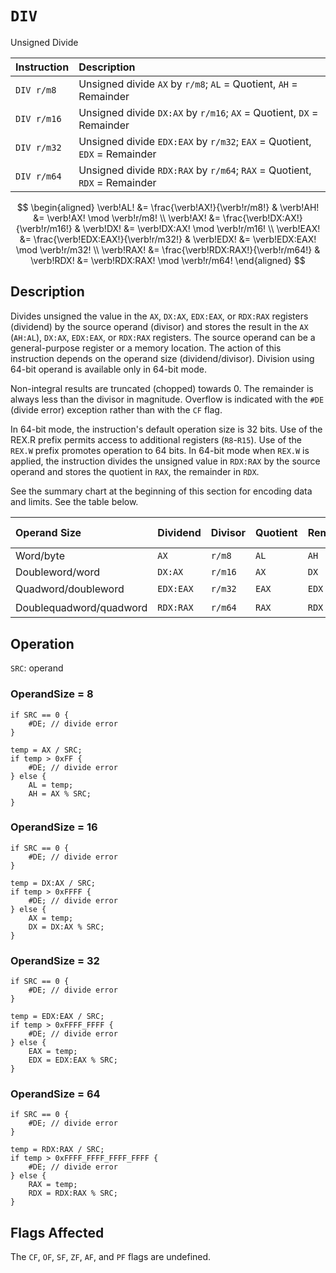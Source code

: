 # `DIV`
Unsigned Divide

| Instruction | Description                                                               |
| :---------- | :------------------------------------------------------------------------ |
| `DIV r/m8`  | Unsigned divide `AX` by `r/m8`; `AL` = Quotient, `AH` = Remainder         |
| `DIV r/m16` | Unsigned divide `DX:AX` by `r/m16`; `AX` = Quotient, `DX` = Remainder     |
| `DIV r/m32` | Unsigned divide `EDX:EAX` by `r/m32`; `EAX` = Quotient, `EDX` = Remainder |
| `DIV r/m64` | Unsigned divide `RDX:RAX` by `r/m64`; `RAX` = Quotient, `RDX` = Remainder |

$$
\begin{aligned}
\verb!AL! &= \frac{\verb!AX!}{\verb!r/m8!} & \verb!AH! &= \verb!AX! \mod \verb!r/m8! \\
\verb!AX! &= \frac{\verb!DX:AX!}{\verb!r/m16!} & \verb!DX! &= \verb!DX:AX! \mod \verb!r/m16! \\
\verb!EAX! &= \frac{\verb!EDX:EAX!}{\verb!r/m32!} & \verb!EDX! &= \verb!EDX:EAX! \mod \verb!r/m32! \\
\verb!RAX! &= \frac{\verb!RDX:RAX!}{\verb!r/m64!} & \verb!RDX! &= \verb!RDX:RAX! \mod \verb!r/m64!
\end{aligned}
$$

## Description
Divides unsigned the value in the `AX`, `DX:AX`, `EDX:EAX`, or `RDX:RAX` registers (dividend) by the source operand (divisor) and stores the result in the `AX` (`AH:AL`), `DX:AX`, `EDX:EAX`, or `RDX:RAX` registers. The source operand can be a general-purpose register or a memory location. The action of this instruction depends on the operand size (dividend/divisor). Division using 64-bit operand is available only in 64-bit mode.

Non-integral results are truncated (chopped) towards 0. The remainder is always less than the divisor in magnitude. Overflow is indicated with the `#DE` (divide error) exception rather than with the `CF` flag.

In 64-bit mode, the instruction's default operation size is 32 bits. Use of the REX.R prefix permits access to additional registers (`R8`-`R15`). Use of the `REX.W` prefix promotes operation to 64 bits. In 64-bit mode when `REX.W` is applied, the instruction divides the unsigned value in `RDX:RAX` by the source operand and stores the quotient in `RAX`, the remainder in `RDX`.

See the summary chart at the beginning of this section for encoding data and limits. See the table below.

| Operand Size            | Dividend  | Divisor | Quotient | Remainder | Maximum Quotient   |
| :---------------------- | :-------- | :------ | :------- | :-------- | :----------------- |
| Word/byte               | `AX`      | `r/m8`  | `AL`     | `AH`      | 255                |
| Doubleword/word         | `DX:AX`   | `r/m16` | `AX`     | `DX`      | 65,535             |
| Quadword/doubleword     | `EDX:EAX` | `r/m32` | `EAX`    | `EDX`     | 2<sup>32</sup> - 1 |
| Doublequadword/quadword | `RDX:RAX` | `r/m64` | `RAX`    | `RDX`     | 2<sup>64</sup> - 1 |

## Operation
`SRC`: operand

### OperandSize = 8
```rust,ignore
if SRC == 0 {
    #DE; // divide error
}

temp = AX / SRC;
if temp > 0xFF {
    #DE; // divide error
} else {
    AL = temp;
    AH = AX % SRC;
}
```

### OperandSize = 16
```rust,ignore
if SRC == 0 {
    #DE; // divide error
}

temp = DX:AX / SRC;
if temp > 0xFFFF {
    #DE; // divide error
} else {
    AX = temp;
    DX = DX:AX % SRC;
}
```

### OperandSize = 32
```rust,ignore
if SRC == 0 {
    #DE; // divide error
}

temp = EDX:EAX / SRC;
if temp > 0xFFFF_FFFF {
    #DE; // divide error
} else {
    EAX = temp;
    EDX = EDX:EAX % SRC;
}
```

### OperandSize = 64
```rust,ignore
if SRC == 0 {
    #DE; // divide error
}

temp = RDX:RAX / SRC;
if temp > 0xFFFF_FFFF_FFFF_FFFF {
    #DE; // divide error
} else {
    RAX = temp;
    RDX = RDX:RAX % SRC;
}
```

## Flags Affected
The `CF`, `OF`, `SF`, `ZF`, `AF`, and `PF` flags are undefined.
